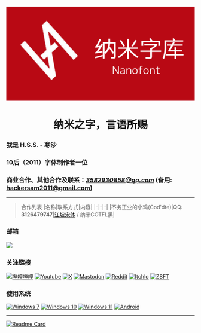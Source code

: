 ![NFLOGO](NANOFONT.png)
<div align=center>
<h1>纳米之字，言语所赐</h1>
</div>

<h3>我是 <b>H.S.S. - 寒沙</b><h3>

### **10后**（2011）字体制作者一位

### 商业合作、其他合作及联系：*3582930858@qq.com* (备用: hackersam2011@gmail.com)
--------
> 合作列表
> |名称|联系方式|内容|
> |-|-|-|
> |不务正业的小鸡(Cod'dte)|QQ: **3126479747**|[江坡宋体](https://github.com/buwuzhengyedexiaoji/huaguansongti) / 纳米COTFL黑|

### 邮箱
[![](https://img.shields.io/badge/3582930858-%40qq.com-royalblue?style=flat-square&logoColor=f25060)](mailto:3582930858@qq.com)

### 关注链接

[![哔哩哔哩](https://img.shields.io/badge/NANOFONT%20HSS-00a1d6?style=flat-square&logo=Bilibili&logoColor=ffffff)](https://space.bilibili.com/1914355599)
[![Youtube](https://img.shields.io/badge/F_HSS-ff0000?style=flat-square&logo=Youtube&logoColor=ffffff)](https://www.youtube.com/@F_HSS)
[![X](https://img.shields.io/badge/HSS_HACKERSam-000000?style=flat-square&logo=X&logoColor=ffffff)](https://x.com/HSS_HACKERSam)
[![Mastodon](https://img.shields.io/badge/NANOFONT_HSS-4B0082?style=flat-square&logo=Mastodon&logoColor=ffffff)](https://mastodon.social/@nanofont_hss)
[![Reddit](https://img.shields.io/badge/Hansha2011-FF8247?style=flat-square&logo=Reddit&logoColor=ffffff)](https://www.reddit.com/user/hansha2011/)
[![ItchIo](https://img.shields.io/badge/Hansha2011-FF6A6A?style=flat-square&logo=itch.io&logoColor=ffffff)](https://hansha2011.itch.io/)
[![ZSFT](https://img.shields.io/badge/ZeoSevenFonT-NANOFONT-00adef?style=flat-square&logoColor=ffffff)](https://fonts.zeoseven.com/designer/s/4/)
### 使用系统
[![Windows 7](https://img.shields.io/badge/Windows%207-00adef?style=flat-square&logo=windows&logoColor=ffffff)](#)
[![Windows 10](https://img.shields.io/badge/Windows%2010-00adef?style=flat-square&logo=windows&logoColor=ffffff)](#)
[![Windows 11](https://img.shields.io/badge/Windows%2011-00adef?style=flat-square&logo=windows&logoColor=ffffff)](#)
[![Android](https://img.shields.io/badge/Android-3DDC84?style=flat-square&logo=Android&logoColor=FFFFFF)](#)

--------

[![Readme Card](https://github-readme-stats-one-bice.vercel.app/api?username=Hansha2011&show_icons=true&role=OWNER,ORGANIZATION_MEMBER,COLLABORATOR)](#)

<!--
--------
> [!WARNING]
>
> 1.商业合作不接任何打印、文章、书籍、检错字等其他的无关工作
>
> 2.请认准NanoFont字库行业，拒绝盗版
>
> 3.本字库制造的字体统一按照OFL、COTFL等等协议精改，有允许修改和不允许修改的，请仔细辨认！

> [!IMPORTANT]
>
> 如果我制造的成品中，有错误的地方，请尽快联系，以解决相关问题
-->


<!--
-->
